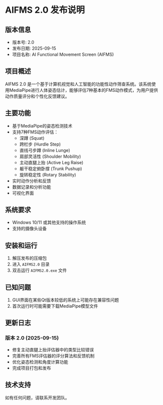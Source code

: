 # AIFMS 2.0 发布说明

## 版本信息
- 版本号: 2.0
- 发布日期: 2025-09-15
- 项目名称: AI Functional Movement Screen (AIFMS)

## 项目概述
AIFMS 2.0 是一个基于计算机视觉和人工智能的功能性动作筛查系统。该系统使用MediaPipe进行人体姿态估计，能够评估7种基本的FMS动作模式，为用户提供动作质量评分和个性化反馈建议。

## 主要功能
- 基于MediaPipe的姿态检测技术
- 支持7种FMS动作评估：
  - 深蹲 (Squat)
  - 跨栏步 (Hurdle Step)
  - 直线弓步蹲 (Inline Lunge)
  - 肩部灵活性 (Shoulder Mobility)
  - 主动直腿上抬 (Active Leg Raise)
  - 躯干稳定俯卧撑 (Trunk Pushup)
  - 旋转稳定性 (Rotary Stability)
- 实时动作分析和反馈
- 数据记录和分析功能
- 可视化界面

## 系统要求
- Windows 10/11 或其他支持的操作系统
- 支持的摄像头设备

## 安装和运行
1. 解压发布的压缩包
2. 进入 `AIFMS2.0` 目录
3. 双击运行 `AIFMS2.0.exe` 文件

## 已知问题
1. GUI界面在某些Qt版本较低的系统上可能存在兼容性问题
2. 首次运行时可能需要下载MediaPipe模型文件

## 更新日志
### 版本 2.0 (2025-09-15)
- 修复主动直腿上抬评估器中的类型比较错误
- 完善所有FMS评估器的评分算法和反馈机制
- 优化姿态检测和角度计算功能
- 完成项目打包和发布

## 技术支持
如有任何问题，请联系开发团队。